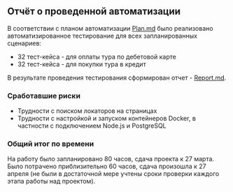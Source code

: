 ## Отчёт о проведенной автоматизации
В соответствии с планом автоматизации [Plan.md](https://github.com/melamorymory/diploma/blob/master/Plan.md) было реализовано автоматизированное тестирование для всех запланированных сценариев:
* 32 тест-кейса - для оплаты тура по дебетовой карте
* 32 тест-кейса - для покупки тура в кредит

В результате проведения тестирования сформирован отчет - [Report.md](https://github.com/melamorymory/diploma/blob/master/Report.md).

### Сработавшие риски
* Трудности с поиском локаторов на страницах
* Трудности с настройкой и запуском контейнеров Docker, в частности с подключением Node.js и PostgreSQL

### Общий итог по времени
На работу было запланировано 80 часов, сдача проекта к 27 марта. Было потрачено приблизительно 60 часов, сдача произошла к 27 апреля (не были в достаточной мере учтены сроки проверки каждого этапа работы над проектом).
